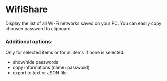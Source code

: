 # WifiShare
Display the list of all Wi-Fi networks saved on your PC. You can easily copy choosen password to clipboard.

### Additional options:
Only for selected items or for all items if none is selected:
- show/hide passwords
- copy informations (name+password)
- export to text or JSON file
